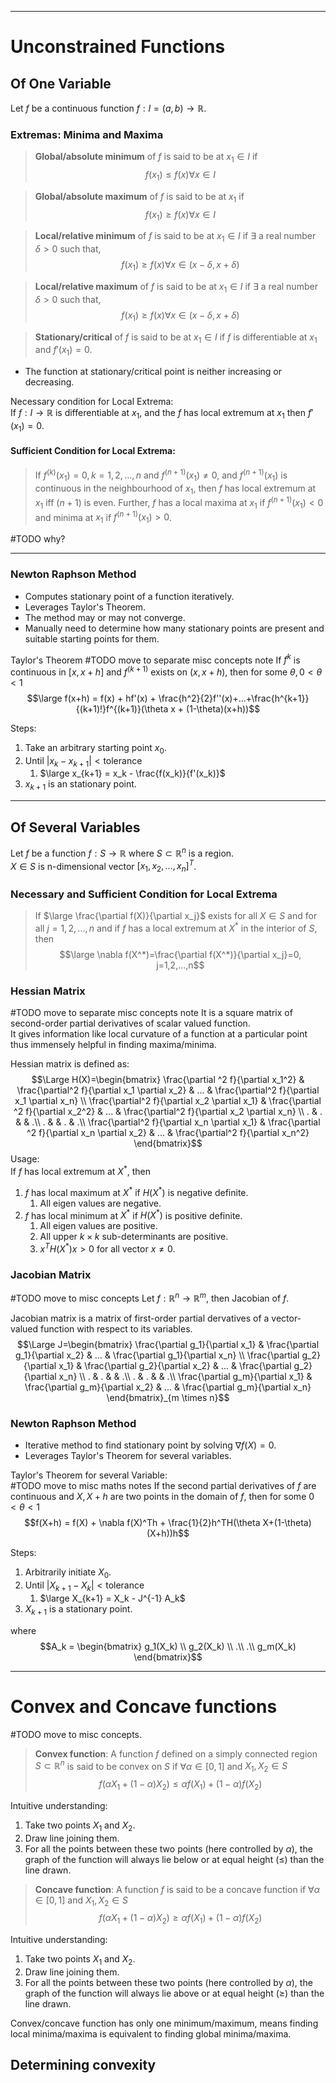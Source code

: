 
----
# Unconstrained Functions
## Of One Variable
Let $f$ be a continuous function $f:I=(a,b) \to \mathbb{R}$.  

### Extremas: Minima and Maxima

> **Global/absolute minimum** of $f$ is said to be at $x_1 \in I$ if $$f(x_1) \le f(x) \forall x \in I$$

> **Global/absolute maximum** of $f$ is said to be at $x_1$ if $$f(x_1) \ge f(x) \forall x \in I$$

> **Local/relative minimum** of $f$ is said to be at $x_1 \in I$ if $\exists$ a real number $\delta \gt 0$ such that, $$f(x_1) \ge f(x) \forall x \in (x-\delta, x+\delta)$$

> **Local/relative maximum** of $f$ is said to be at $x_1\in I$ if $\exists$ a real number $\delta \gt 0$ such that, $$f(x_1) \ge f(x) \forall x \in (x-\delta, x+\delta)$$

> **Stationary/critical** of $f$ is said to be at $x_1 \in I$ if $f$ is differentiable at $x_1$ and $f'(x_1)=0$.

- The function at stationary/critical point is neither increasing or decreasing.

Necessary condition for Local Extrema:  
If $f:I \to \mathbb{R}$ is differentiable at $x_1$, and the $f$ has local extremum at $x_1$ then $f'(x_1)=0$.  

#### Sufficient Condition for Local Extrema:  
> If $f^{(k)}(x_1)=0, k=1,2,...,n$ and $f^{(n+1)}(x_1) \not = 0$, and $f^{(n+1)}(x_1)$ is continuous in the neighbourhood of $x_1$, then $f$ has local extremum at $x_1$ iff $(n+1)$ is even. Further, $f$ has a local maxima at $x_1$ if $f^{(n+1)}(x_1) \lt 0$ and minima at $x_1$ if $f^{(n+1)}(x_1) \gt 0$.  

#TODO why?

----
### Newton Raphson Method
- Computes stationary point of a function iteratively.
- Leverages Taylor's Theorem.
- The method may or may not converge.
- Manually need to determine how many stationary points are present and suitable starting points for them.

Taylor's Theorem #TODO  move to separate misc concepts note
 If $f^k$ is continuous in $[x,x+h]$ and $f^{(k+1)}$ exists on $(x,x+h)$, then for some $\theta, 0 \lt \theta \lt 1$  $$\large f(x+h) = f(x) + hf'(x) + \frac{h^2}{2}f''(x)+...+\frac{h^{k+1}}{(k+1)!}f^{(k+1)}(\theta x + (1-\theta)(x+h))$$

Steps:
1. Take an arbitrary starting point $x_0$.
2. Until $|x_k - x_{k+1}| \lt \text{tolerance}$
	1. $\large x_{k+1} = x_k - \frac{f(x_k)}{f'(x_k)}$
3. $x_{k+1}$ is an stationary point.

----
## Of Several Variables
Let $f$ be a function $f:S \to \mathbb{R}$ where $S \subset \mathbb{R}^n$ is a region.  
$X \in S$ is n-dimensional vector $[x_1,x_2,...,x_n]^T$.  


### Necessary and Sufficient Condition for Local Extrema
> If $\large \frac{\partial f(X)}{\partial x_j}$ exists for all $X \in S$ and for all $j=1,2,...,n$ and if $f$ has a local extremum at $X^*$ in the interior of $S$, then  $$\large \nabla f(X^*)=\frac{\partial f(X^*)}{\partial x_j}=0, j=1,2,...,n$$

### Hessian Matrix
#TODO move to separate misc concepts note
It is a square matrix of second-order partial derivatives of scalar valued function.  
It gives information like local curvature of a function at a particular point thus immensely helpful in finding maxima/minima.  

Hessian matrix is defined as:  
$$\Large H(X)=\begin{bmatrix}
\frac{\partial ^2 f}{\partial x_1^2} & \frac{\partial^2 f}{\partial x_1 \partial x_2} & ... & \frac{\partial^2 f}{\partial x_1 \partial x_n} \\
\frac{\partial^2 f}{\partial x_2 \partial x_1} & \frac{\partial ^2 f}{\partial x_2^2} & ... & \frac{\partial^2 f}{\partial x_2 \partial x_n} \\
. & . &  & .\\
. &  & . & .\\
\frac{\partial^2 f}{\partial x_n \partial x_1} & \frac{\partial ^2 f}{\partial x_n \partial x_2} & ... & \frac{\partial^2 f}{\partial x_n^2}
\end{bmatrix}$$
Usage:  
If $f$ has local extremum at $X^*$, then
1. $f$ has local maximum at $X^*$ if $H(X^*)$ is negative definite.
	1. All eigen values are negative.
2. $f$ has local minimum at $X^*$ if $H(X^*)$ is positive definite.
	1. All eigen values are positive.
	2. All upper $k \times k$ sub-determinants are positive.
	3. $x^TH(X^*)x \gt 0$ for all vector $x \not = 0$.


### Jacobian Matrix
#TODO move to misc concepts
Let $f: \mathbb{R}^n \to \mathbb{R}^m$, then Jacobian of $f$.  

Jacobian matrix is a matrix of first-order partial dervatives of a vector-valued function with respect to its variables.  
$$\Large J=\begin{bmatrix}
\frac{\partial g_1}{\partial x_1} & \frac{\partial g_1}{\partial x_2} & ... & \frac{\partial g_1}{\partial x_n} \\
\frac{\partial g_2}{\partial x_1} & \frac{\partial g_2}{\partial x_2} & ... & \frac{\partial g_2}{\partial x_n} \\
. & . &  & .\\
. & . &  & .\\
\frac{\partial g_m}{\partial x_1} & \frac{\partial g_m}{\partial x_2} & ... & \frac{\partial g_m}{\partial x_n}
\end{bmatrix}_{m \times n}$$

### Newton Raphson Method
- Iterative method to find stationary point by solving $\nabla f(X)=0$.
- Leverages Taylor's Theorem for several variables.

Taylor's Theorem for several Variable:  
#TODO move to misc maths notes
If the second partial derivatives of $f$ are continuous and $X, X+h$ are two points in the domain of $f$, then for some $0 \lt \theta \lt 1$  $$f(X+h) = f(X) + \nabla f(X)^Th + \frac{1}{2}h^TH(\theta X+(1-\theta)(X+h))h$$

Steps:
1. Arbitrarily initiate $X_0$.
2. Until $|X_{k+1} - X_k| \lt \text{tolerance}$
	1. $\large X_{k+1} = X_k - J^{-1} A_k$
3. $X_{k+1}$ is a stationary point.

where 
$$A_k = \begin{bmatrix}
g_1(X_k) \\
g_2(X_k) \\
.\\
.\\
g_m(X_k)
\end{bmatrix}$$

----
# Convex and Concave functions
#TODO move to misc concepts.

>**Convex function**: A function $f$ defined on a simply connected region $S \subset \mathbb{R}^n$ is said to be convex on $S$ if $\forall \alpha \in [0,1]$ and $X_1, X_2 \in S$ 
>$$f(\alpha X_1 +(1-\alpha)X_2) \le \alpha f(X_1) + (1-\alpha)f(X_2)$$

Intuitive understanding:
1. Take two points $X_1$ and $X_2$.
2. Draw line joining them.
3. For all the points between these two points (here controlled by $\alpha$), the graph of the function will always lie below or at equal height ($\le$) than the line drawn.

> **Concave function**: A function $f$ is said to be a concave function if $\forall \alpha \in [0,1]$ and $X_1, X_2  \in S$
> $$f(\alpha X_1 + (1-\alpha)X_2) \ge \alpha f(X_1) + (1-\alpha)f(X_2)$$

Intuitive understanding:
1. Take two points $X_1$ and $X_2$.
2. Draw line joining them.
3. For all the points between these two points (here controlled by $\alpha$), the graph of the function will always lie above or at equal height ($\ge$) than the line drawn.

Convex/concave function has only one minimum/maximum, means finding local minima/maxima is equivalent to finding global minima/maxima.  

## Determining convexity
